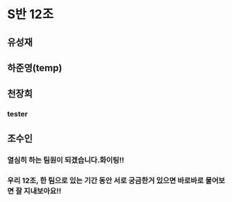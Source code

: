 # S반 12조

## 유성재

## 하준영(temp)

## 천장희
### tester

## 조수인
### 열심히 하는 팀원이 되겠습니다.화이팅!!

### 우리 12조, 한 팀으로 있는 기간 동안 서로 궁금한거 있으면 바로바로 물어보면 잘 지내보아요!!

